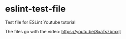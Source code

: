 # eslint-test-file
Test file for ESLint Youtube tutorial

The files go with the video: https://youtu.be/8xaTszbmxjI
